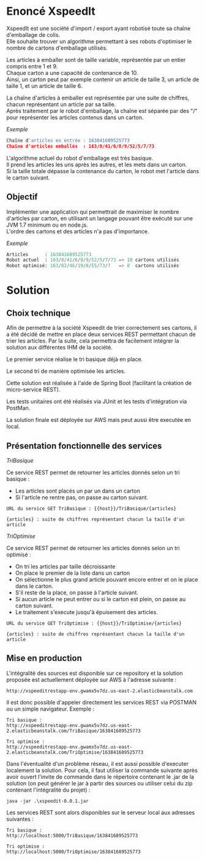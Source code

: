 Enoncé XspeedIt
========

XspeedIt est une société d'import / export ayant robotisé toute sa chaîne d'emballage de colis.  
Elle souhaite trouver un algorithme permettant à ses robots d'optimiser le nombre de cartons d'emballage utilisés.

Les articles à emballer sont de taille variable, représentée par un entier compris entre 1 et 9.  
Chaque carton a une capacité de contenance de 10.  
Ainsi, un carton peut par exemple contenir un article de taille 3, un article de taille 1, et un article de taille 6.

La chaîne d'articles à emballer est représentée par une suite de chiffres, chacun représentant un article par sa taille.  
Après traitement par le robot d'emballage, la chaîne est séparée par des "/" pour représenter les articles contenus dans un carton.

*Exemple*  
```python
Chaîne d'articles en entrée : 163841689525773  
Chaîne d'articles emballés  : 163/8/41/6/8/9/52/5/7/73
```

L'algorithme actuel du robot d'emballage est très basique.  
Il prend les articles les uns après les autres, et les mets dans un carton.  
Si la taille totale dépasse la contenance du carton, le robot met l'article dans le carton suivant.

Objectif
--------

Implémenter une application qui permettrait de maximiser le nombre d'articles par carton, en utilisant un langage pouvant être exécuté sur une JVM 1.7 minimum ou en node.js.  
L'ordre des cartons et des articles n'a pas d'importance.

*Exemple*  
```python
Articles      : 163841689525773  
Robot actuel  : 163/8/41/6/8/9/52/5/7/73 => 10 cartons utilisés  
Robot optimisé: 163/82/46/19/8/55/73/7   => 8  cartons utilisés
```


Solution
========

Choix technique
--------
Afin de permettre à la société Xspeedit de trier correctement ses cartons, il a été décidé de mettre en place deux services REST permettant chacun de trier les articles. Par la suite, cela permettra de facilement intégrer la solution aux différentes IHM de la société.

Le premier service réalise le tri basique déjà en place.

Le second tri de manière optimisée les articles.

Cette solution est réalisée à l'aide de Spring Boot (facilitant la création de micro-service REST).

Les tests unitaires ont été réalisés via JUnit et les tests d'intégration via PostMan.

La solution finale est déployée sur AWS mais peut aussi être executée en local.


Présentation fonctionnelle des services
--------

*TriBasique* 

Ce service REST permet de retourner les articles donnés selon un tri basique :
- Les articles sont placés un par un dans un carton
- Si l'article ne rentre pas, on passe au carton suivant.

```
URL du service GET TriBasique : {{host}}/TriBasique/{articles}

{articles} : suite de chiffres représentant chacun la taille d'un article
```

*TriOptimise*  

Ce service REST permet de retourner les articles donnés selon un tri optimisé :
- On tri les articles par taille décroissante
- On place le premier de la liste dans un carton
- On sélectionne le plus grand article pouvant encore entrer et on le place dans le carton.
- S'il reste de la place, on passe à l'article suivant. 
- Si aucun article ne peut entrer ou si le carton est plein, on passe au carton suivant.
- Le traitement s'execute jusqu'à épuisement des articles.

```
URL du service GET TriOptimise : {{host}}/TriOptimise/{articles}

{articles} : suite de chiffres représentant chacun la taille d'un article
```

Mise en production
--------

L'intégralité des sources est disponible sur ce repository et la solution proposée est actuellement déployée sur AWS à l'adresse suivante :
```
http://xspeeditrestapp-env.gwamx5v7dz.us-east-2.elasticbeanstalk.com
```

Il est donc possible d'appeler directement les services REST via POSTMAN ou un simple navigateur. Exemple :

```
Tri basique :
http://xspeeditrestapp-env.gwamx5v7dz.us-east-2.elasticbeanstalk.com/TriBasique/163841689525773
```

```
Tri optimise :
http://xspeeditrestapp-env.gwamx5v7dz.us-east-2.elasticbeanstalk.com/TriOptimise/163841689525773
```
Dans l'éventualité d'un problème réseau, il est aussi possible d'executer localement la solution. Pour cela, il faut utiliser la commande suivante après avoir ouvert l'invite de commande dans le répertoire contenant le .jar de la solution (on peut générer le jar à partir des sources ou utiliser celui du zip contenant l'intégralité du projet) :

```
java -jar .\xspeedit-0.0.1.jar
```
Les services REST sont alors disponibles sur le serveur local aux adresses suivantes :
```
Tri basique :
http://localhost:5000/TriBasique/163841689525773
```

```
Tri optimise :
http://localhost:5000/TriOptimise/163841689525773
```
